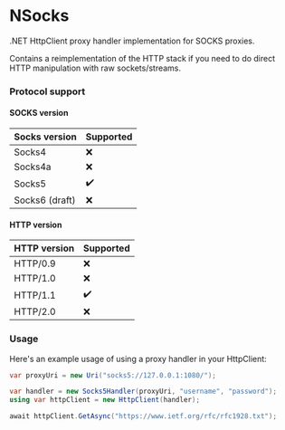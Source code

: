 # NSocks
.NET HttpClient proxy handler implementation for SOCKS proxies.

Contains a reimplementation of the HTTP stack if you need to do direct HTTP manipulation with raw sockets/streams.

### Protocol support

#### SOCKS version
| Socks version  | Supported |
|----------------|-----------|
| Socks4         | ❌         |
| Socks4a        | ❌         |
| Socks5         | ✔️         |
| Socks6 (draft) | ❌         |

#### HTTP version
| HTTP version | Supported |
|--------------|-----------|
| HTTP/0.9     | ❌         |
| HTTP/1.0     | ❌         |
| HTTP/1.1     | ✔️         |
| HTTP/2.0     | ❌         |

### Usage

Here's an example usage of using a proxy handler in your HttpClient:

```cs
var proxyUri = new Uri("socks5://127.0.0.1:1080/");

var handler = new Socks5Handler(proxyUri, "username", "password");
using var httpClient = new HttpClient(handler);

await httpClient.GetAsync("https://www.ietf.org/rfc/rfc1928.txt");
```
